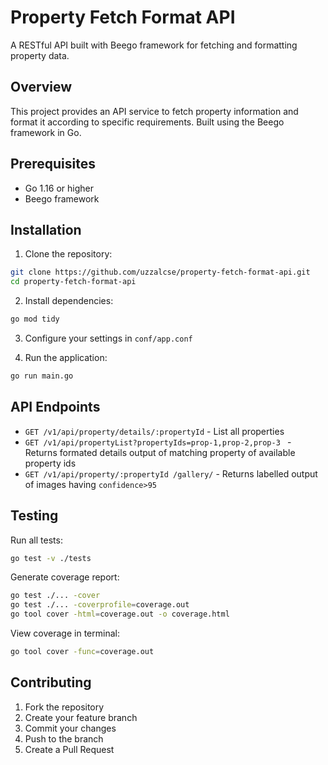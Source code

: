 # Property Fetch Format API

A RESTful API built with Beego framework for fetching and formatting property data.

## Overview

This project provides an API service to fetch property information and format it according to specific requirements. Built using the Beego framework in Go.

## Prerequisites

- Go 1.16 or higher
- Beego framework

## Installation

1. Clone the repository:
```bash
git clone https://github.com/uzzalcse/property-fetch-format-api.git
cd property-fetch-format-api
```

2. Install dependencies:
```bash
go mod tidy
```

3. Configure your  settings in `conf/app.conf`

4. Run the application:
```bash
go run main.go
```

## API Endpoints

- `GET /v1/api/property/details/:propertyId` - List all properties
- `GET /v1/api/propertyList?propertyIds=prop-1,prop-2,prop-3 ` - Returns formated details output of matching property of available property ids
- `GET /v1/api/property/:propertyId /gallery/` - Returns labelled output of images having `confidence>95`


## Testing

Run all tests:
```bash
go test -v ./tests
```

Generate coverage report:
```bash
go test ./... -cover
go test ./... -coverprofile=coverage.out
go tool cover -html=coverage.out -o coverage.html
```

View coverage in terminal:
```bash
go tool cover -func=coverage.out
```

## Contributing

1. Fork the repository
2. Create your feature branch
3. Commit your changes
4. Push to the branch
5. Create a Pull Request